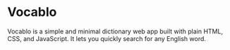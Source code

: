 # Vocablo
Vocablo is a simple and minimal dictionary web app built with plain HTML, CSS, and JavaScript. It lets you quickly search for any English word.
